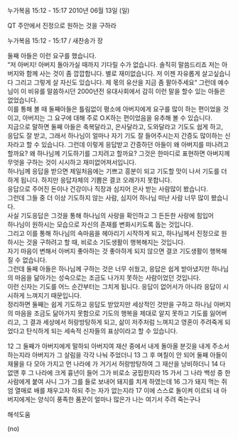 누가복음 15:12 - 15:17 
2010년 06월 13일 (일)

QT 주안에서 진정으로 원하는 것을 구하라



누가복음 15:12 - 15:17 / 새찬송가  장


둘째 아들은 이런 요구를 했습니다.  
“저 아버지! 아버지 돌아가실 때까지 기다릴 수가 없습니다. 솔직히 말씀드리죠 저는 아버지와 함께 사는 것이 좀 깝깝합니다. 별로 재미없습니다. 저 이젠 자유롭게 살고싶습니다 그리고 그렇게 살 자신도 있습니다. 제 몫의 유산을 지금 좀 팔아주세요“ 
그런데 예수님이 이 비유를 말씀하시던 2000년전 유대사회에서 감히 이런 말을 할수 있는 아들은 없었습니다.  
이를 통해 볼 때 둘째아들은 틀림없이 평소에 아버지에게 요구를 많이 하는 편이었을 것이고, 아버지는 그 요구에 대해 주로 O.K하는 편이었음을 유추해 볼 수 있습니다.   
지금으로 말하면 둘째 아들은 축복달라고, 은사달라고, 도와달라고 기도도 쉽게 하고,  
응답도 잘 받고, 그래서 하나님이 얼마나 자기 기도 잘 들어주시는지 간증도 많이하는 신자라고 할 수 있습니다. 그런데 이렇게 응답받고 간증하던 아들이 왜 아버지를 떠나려고 할까요? 왜 하나님께 기도하기를 그치려고 할까요? 
그것은 한마디로 표현하면 아버지께 무엇을 구하는 것이 시시하고 재미없어져서입니다.  
하나님께 응답을 받으면 제일처음에는 기쁘고 흥분이 되고 기도할 맛이 나서 기도를 더 하게 됩니다. 하지만 응답자체의 기쁨은 결코 오래가지 못합니다.   
응답으로 주어진 돈이나 건강이나 직장과 심지어 은사 받는 사람많이 봤습니다.  
그런데 그들 중 더 이상 기도하지 않는 사람, 심지어 하나님 떠난 사람 너무 많이 봤습니다.  
사실 기도응답은 그것을 통해 하나님의 사랑을 확인하고 그 든든한 사랑에 힘입어  
하나님이 원하시는 모습으로 자신의 존재를 변화시키도록 돕는 것입니다.  
그리고 이를 통해 하나님의 속마음을 헤아리기 시작하게 되고, 하나님께서 진정으로 원하시는 것을 구하려고 할 때, 비로소 기도생활이 행복해지는 것입니다.  
자기 마음이 변해서 아버지 좋아하는 것 좋아하게 되지 않으면 결코 기도생활이 행복해질 수 없습니다.  
그런데 둘째 아들은 하나님께 구하는 것은 너무 쉬웠고, 응답은 쉽게 받아냈지만 하나님의 마음을 닮아가는 성숙으로는 조금도 나가지 못하는 사람이었던 것입니다.    
이런 신자는 기도를 어느 순간부터는 그치게 됩니다. 응답이 없어서가 아니라 응답이 시시하게 느껴지기 때문입니다.  
정리하면 둘째는 쉽게 기도하고 응답도 받았지만 세상적인 것만을 구하고 하나님 아버지의 마음을 조금도 닮아가지 못함으로 기도의 행복을 제대로 알지 못하고 기도를 잃어버리고, 그 결과 세상에서 허랑방탕하게 되고, 삶이 저주처럼 느껴지고 영혼이 주려죽게 되었다고 탄식하게 되는 세속적 신자들의 표상이라고 할 수 있습니다.   


12 그 둘째가 아버지에게 말하되 아버지여 재산 중에서 내게 돌아올 분깃을 내게 주소서 하는지라 아버지가 그 살림을 각각 나눠 주었더니 13 그 후 며칠이 안 되어 둘째 아들이 재물을 다 모아 가지고 먼 나라에 가 거기서 허랑방탕하여 그 재산을 낭비하더니 14 다 없앤 후 그 나라에 크게 흉년이 들어 그가 비로소 궁핍한지라 15 가서 그 나라 백성 중 한 사람에게 붙여 사니 그가 그를 들로 보내어 돼지를 치게 하였는데 16 그가 돼지 먹는 쥐엄 열매로 배를 채우고자 하되 주는 자가 없는지라 17 이에 스스로 돌이켜 이르되 내 아버지에게는 양식이 풍족한 품꾼이 얼마나 많은가 나는 여기서 주려 죽는구나

해석도움





(no)